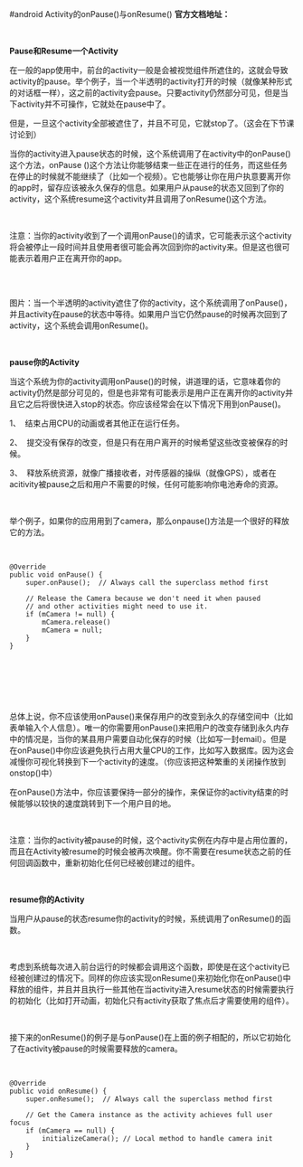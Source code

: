 #android Activity的onPause()与onResume()
**官方文档地址：**

 

**Pause和Resume一个Activity**

在一般的app使用中，前台的activity一般是会被视觉组件所遮住的，这就会导致activity的pause。举个例子，当一个半透明的activity打开的时候（就像某种形式的对话框一样），这之前的activity会pause。只要activity仍然部分可见，但是当下activity并不可操作，它就处在pause中了。

但是，一旦这个activity全部被遮住了，并且不可见，它就stop了。（这会在下节课讨论到）

当你的activity进入pause状态的时候，这个系统调用了在activity中的onPause()这个方法，onPause ()这个方法让你能够结束一些正在进行的任务，而这些任务在停止的时候就不能继续了（比如一个视频）。它也能够让你在用户执意要离开你的app时，留存应该被永久保存的信息。如果用户从pause的状态又回到了你的activity，这个系统resume这个activity并且调用了onResume()这个方法。

 

注意：当你的activity收到了一个调用onPause()的请求，它可能表示这个activity将会被停止一段时间并且使用者很可能会再次回到你的activity来。但是这也很可能表示着用户正在离开你的app。

 

<img alt="" class="has" src="https://raw.githubusercontent.com/Double2hao/xujiajia_blog/main/img/16209911267480.png ">

图片：当一个半透明的activity遮住了你的activity，这个系统调用了onPause()，并且activity在pause的状态中等待。如果用户当它仍然pause的时候再次回到了activity，这个系统会调用onResume()。

 

**pause你的Activity**

当这个系统为你的activity调用onPause()的时候，讲道理的话，它意味着你的activity仍然是部分可见的，但是也非常有可能表示是用户正在离开你的activity并且它之后将很快进入stop的状态。你应该经常会在以下情况下用到onPause()。

1、  结束占用CPU的动画或者其他正在运行任务。

2、  提交没有保存的改变，但是只有在用户离开的时候希望这些改变被保存的时候。

3、  释放系统资源，就像广播接收者，对传感器的操纵（就像GPS），或者在acitivity被pause之后和用户不需要的时候，任何可能影响你电池寿命的资源。

 

举个例子，如果你的应用用到了camera，那么onpause()方法是一个很好的释放它的方法。

 

```
@Override
public void onPause() {
    super.onPause();  // Always call the superclass method first

    // Release the Camera because we don't need it when paused
    // and other activities might need to use it.
    if (mCamera != null) {
        mCamera.release()
        mCamera = null;
    }
}
```

 

 

 

总体上说，你不应该使用onPause()来保存用户的改变到永久的存储空间中（比如表单输入个人信息）。唯一的你需要用onPause()来把用户的改变存储到永久内存中的情况是，当你的某县用户需要自动化保存的时候（比如写一封email）。但是在onPause()中你应该避免执行占用大量CPU的工作，比如写入数据库。因为这会减慢你可视化转换到下一个activity的速度。（你应该把这种繁重的关闭操作放到onstop()中）

在onPause()方法中，你应该要保持一部分的操作，来保证你的activity结束的时候能够以较快的速度跳转到下一个用户目的地。

 

注意：当你的activity被pause的时候，这个activity实例在内存中是占用位置的，而且在Activity被resume的时候会被再次唤醒。你不需要在resume状态之前的任何回调函数中，重新初始化任何已经被创建过的组件。

 

**resume你的Activity**

当用户从pause的状态resume你的activity的时候，系统调用了onResume()的函数。

 

考虑到系统每次进入前台运行的时候都会调用这个函数，即使是在这个activity已经被创建过的情况下。同样的你应该实现onResume()来初始化你在onPause()中释放的组件，并且并且执行一些其他在当activity进入resume状态的时候需要执行的初始化（比如打开动画，初始化只有activity获取了焦点后才需要使用的组件）。

 

接下来的onResume()的例子是与onPause()在上面的例子相配的，所以它初始化了在activity被pause的时候需要释放的camera。

 

```
@Override
public void onResume() {
    super.onResume();  // Always call the superclass method first

    // Get the Camera instance as the activity achieves full user focus
    if (mCamera == null) {
        initializeCamera(); // Local method to handle camera init
    }
}
```

 

 

 

 

 